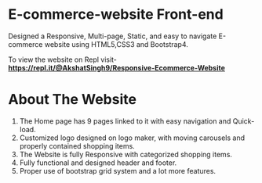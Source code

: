 # E-commerce-website Front-end

Designed a Responsive, Multi-page, Static, and easy to navigate  E-commerce website using HTML5,CSS3 and Bootstrap4. 
  
To view the website on Repl visit- **https://repl.it/@AkshatSingh9/Responsive-Ecommerce-Website**

# About The Website

 1) The Home page has 9 pages linked to it with easy navigation and Quick-load.
 2) Customized logo designed on logo maker, with moving carousels and properly contained shopping items.
 3) The Website is fully Responsive with categorized shopping items. 
 4) Fully functional and designed header and footer.
 5) Proper use of bootstrap grid system and a lot more features.
